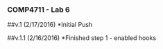 ### COMP4711 - Lab 6

##v.1 (2/17/2016)
*Initial Push

##v.1.1 (2/16/2016)
*Finished step 1 - enabled hooks